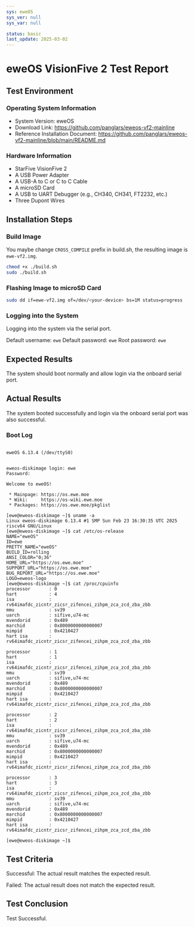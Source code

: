 ```yaml
---
sys: eweOS
sys_ver: null
sys_var: null

status: basic
last_update: 2025-03-02
---
```


# eweOS VisionFive 2 Test Report

## Test Environment

### Operating System Information

- System Version: eweOS
- Download Link: https://github.com/panglars/eweos-vf2-mainline
- Reference Installation Document: https://github.com/panglars/eweos-vf2-mainline/blob/main/README.md


### Hardware Information

- StarFive VisionFive 2
- A USB Power Adapter
- A USB-A to C or C to C Cable
- A microSD Card
- A USB to UART Debugger (e.g., CH340, CH341, FT2232, etc.)
- Three Dupont Wires

## Installation Steps

### Build Image 

You maybe change `CROSS_COMPILE` prefix in build.sh, the resulting image is `ewe-vf2.img`.

``` bash
chmod +x ./build.sh
sudo ./build.sh
```

### Flashing Image to microSD Card

```bash
sudo dd if=ewe-vf2.img of=/dev/<your-device> bs=1M status=progress
```

### Logging into the System

Logging into the system via the serial port.

Default username: `ewe` 
Default password: `ewe`
Root password: `ewe`

## Expected Results

The system should boot normally and allow login via the onboard serial port.

## Actual Results

The system booted successfully and login via the onboard serial port was also successful.

### Boot Log

```log

eweOS 6.13.4 (/dev/ttyS0)


eweos-diskimage login: ewe
Password: 

Welcome to eweOS!

 * Mainpage: https://os.ewe.moe
 * Wiki:     https://os-wiki.ewe.moe
 * Packages: https://os.ewe.moe/pkglist

[ewe@eweos-diskimage ~]$ uname -a
Linux eweos-diskimage 6.13.4 #1 SMP Sun Feb 23 16:30:35 UTC 2025 riscv64 GNU/Linux
[ewe@eweos-diskimage ~]$ cat /etc/os-release 
NAME="eweOS"
ID=ewe
PRETTY_NAME="eweOS"
BUILD_ID=rolling
ANSI_COLOR="0;36"
HOME_URL="https://os.ewe.moe"
SUPPORT_URL="https://os.ewe.moe"
BUG_REPORT_URL="https://os.ewe.moe"
LOGO=eweos-logo
[ewe@eweos-diskimage ~]$ cat /proc/cpuinfo 
processor       : 0
hart            : 4
isa             : rv64imafdc_zicntr_zicsr_zifencei_zihpm_zca_zcd_zba_zbb
mmu             : sv39
uarch           : sifive,u74-mc
mvendorid       : 0x489
marchid         : 0x8000000000000007
mimpid          : 0x4210427
hart isa        : rv64imafdc_zicntr_zicsr_zifencei_zihpm_zca_zcd_zba_zbb

processor       : 1
hart            : 1
isa             : rv64imafdc_zicntr_zicsr_zifencei_zihpm_zca_zcd_zba_zbb
mmu             : sv39
uarch           : sifive,u74-mc
mvendorid       : 0x489
marchid         : 0x8000000000000007
mimpid          : 0x4210427
hart isa        : rv64imafdc_zicntr_zicsr_zifencei_zihpm_zca_zcd_zba_zbb

processor       : 2
hart            : 2
isa             : rv64imafdc_zicntr_zicsr_zifencei_zihpm_zca_zcd_zba_zbb
mmu             : sv39
uarch           : sifive,u74-mc
mvendorid       : 0x489
marchid         : 0x8000000000000007
mimpid          : 0x4210427
hart isa        : rv64imafdc_zicntr_zicsr_zifencei_zihpm_zca_zcd_zba_zbb

processor       : 3
hart            : 3
isa             : rv64imafdc_zicntr_zicsr_zifencei_zihpm_zca_zcd_zba_zbb
mmu             : sv39
uarch           : sifive,u74-mc
mvendorid       : 0x489
marchid         : 0x8000000000000007
mimpid          : 0x4210427
hart isa        : rv64imafdc_zicntr_zicsr_zifencei_zihpm_zca_zcd_zba_zbb

[ewe@eweos-diskimage ~]$ 
```

## Test Criteria

Successful: The actual result matches the expected result.

Failed: The actual result does not match the expected result.

## Test Conclusion

Test Successful.
